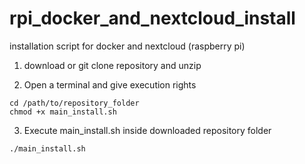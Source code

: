 # rpi_docker_and_nextcloud_install
installation script for docker and nextcloud (raspberry pi)

1. download or git clone repository and unzip 

2. Open a terminal and give execution rights

```
cd /path/to/repository_folder
chmod +x main_install.sh
```
3. Execute main_install.sh inside downloaded repository folder

```
./main_install.sh
```

